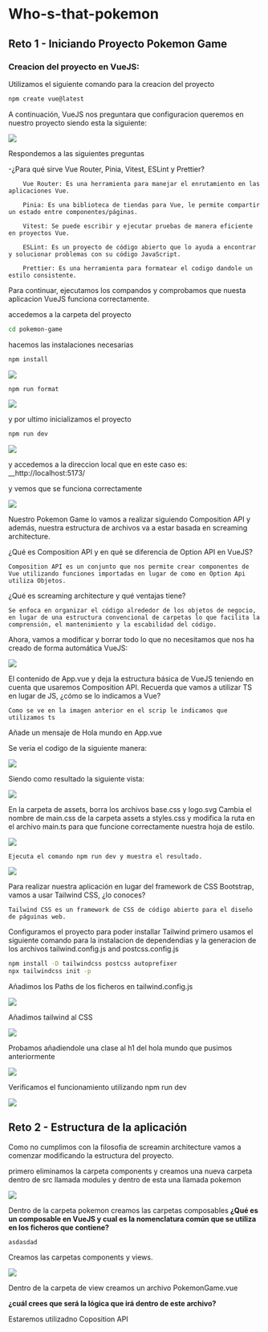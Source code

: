 # Who-s-that-pokemon

## Reto 1 - Iniciando Proyecto Pokemon Game

### Creacion del proyecto en VueJS:

Utilizamos el siguiente comando para la creacion del proyecto

```bash
npm create vue@latest
```

A continuación, VueJS nos preguntara que configuracion queremos en nuestro proyecto siendo esta la siguiente:

<img src="./capturas/cap1.png" />

Respondemos a las siguientes preguntas

-¿Para qué sirve Vue Router, Pinia, Vitest, ESLint y Prettier?

        Vue Router: Es una herramienta para manejar el enrutamiento en las aplicaciones Vue.

        Pinia: Es una biblioteca de tiendas para Vue, le permite compartir un estado entre componentes/páginas.

        Vitest: Se puede escribir y ejecutar pruebas de manera eficiente en proyectos Vue.

        ESLint: Es un proyecto de código abierto que lo ayuda a encontrar y solucionar problemas con su código JavaScript.

        Prettier: Es una herramienta para formatear el codigo dandole un estilo consistente.


Para continuar, ejecutamos los compandos y comprobamos que nuesta aplicacion VueJS funciona correctamente.

accedemos a la carpeta del proyecto

```bash
cd pokemon-game
```
hacemos las instalaciones necesarias

```bash
npm install
```
<img src="./capturas/cap2.png" />

```bash
npm run format
```

<img src="./capturas/cap3.png" />



y por ultimo inicializamos el proyecto

```bash
npm run dev
```

<img src="./capturas/cap4.png" />

y accedemos a la direccion local que en este caso es: __http://localhost:5173/

y vemos que se funciona correctamente

<img src="./capturas/cap5.png" />


Nuestro Pokemon Game lo vamos a realizar siguiendo Composition API y además, nuestra estructura de archivos va a estar basada en screaming architecture.

¿Qué es Composition API y en qué se diferencia de Option API en VueJS?

    Composition API es un conjunto que nos permite crear componentes de Vue utilizando funciones importadas en lugar de como en Option Api utiliza Objetos.

¿Qué es screaming architecture y qué ventajas tiene?

    Se enfoca en organizar el código alrededor de los objetos de negocio, en lugar de una estructura convencional de carpetas lo que facilita la comprensión, el mantenimiento y la escabilidad del código.



Ahora, vamos a modificar y borrar todo lo que no necesitamos que nos ha creado de forma automática VueJS: 

<img src="./capturas/cap6.png" />


El contenido de App.vue y deja la estructura básica de VueJS teniendo en cuenta que usaremos Composition API. Recuerda que vamos a utilizar TS en lugar de JS, ¿cómo se lo indicamos a Vue?
    
    Como se ve en la imagen anterior en el scrip le indicamos que utilizamos ts


Añade un mensaje de Hola mundo en App.vue

Se veria el codigo de la siguiente manera:

<img src="./capturas/cap7.png" />

Siendo como resultado la siguiente vista:

<img src="./capturas/cap8.png" />


En la carpeta de assets, borra los archivos base.css y logo.svg
Cambia el nombre de main.css de la carpeta assets a styles.css y modifica la ruta en el archivo main.ts para que funcione correctamente nuestra hoja de estilo.

<img src="./capturas/cap9.png" />

    Ejecuta el comando npm run dev y muestra el resultado.

<img src="./capturas/cap10.png" />


Para realizar nuestra aplicación en lugar del framework de CSS Bootstrap, vamos a usar Tailwind CSS, ¿lo conoces?

    Tailwind CSS es un framework de CSS de código abierto para el diseño de páguinas web.

Configuramos el proyecto para poder installar Tailwind
    primero usamos el siguiente comando para la instalacion de dependendias y la generacion de los archivos tailwind.config.js and postcss.config.js

```bash
npm install -D tailwindcss postcss autoprefixer
npx tailwindcss init -p
```

Añadimos los Paths de los ficheros en tailwind.config.js

<img src="./capturas/cap11.png" />

Añadimos tailwind al CSS

<img src="./capturas/cap12.png" />

Probamos añadiendole una clase al h1 del hola mundo que pusimos anteriormente

<img src="./capturas/cap13.png" />

Verificamos el funcionamiento utilizando npm run dev

<img src="./capturas/cap14.png" />


## Reto 2 - Estructura de la aplicación


Como no cumplimos con la filosofia de screamin architecture vamos a comenzar modificando la estructura del proyecto.

primero eliminamos la carpeta components y creamos una nueva carpeta dentro de src llamada modules y dentro de esta una llamada pokemon 

<img src="./capturas/cap15.png" />

Dentro de la carpeta pokemon creamos las carpetas composables __¿Qué es un composable en VueJS y cual es la nomenclatura común que se utiliza en los ficheros que contiene?__

    asdasdad


Creamos las carpetas components y views.


<img src="./capturas/cap16.png" />


Dentro de la carpeta de view creamos un archivo PokemonGame.vue

__¿cuál crees que será la lógica que irá dentro de este archivo?__

Estaremos utilizadno Coposition API





